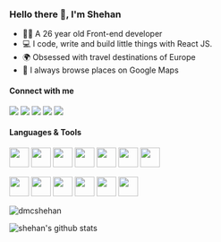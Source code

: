 
### Hello there 👋, I'm Shehan 

- 👨‍💻 A 26 year old Front-end developer 
- 💻 I code, write and build little things with React JS. 
- 🌍 Obsessed with travel destinations of Europe 
- 📍 I always browse places on Google Maps

#### Connect with me

[![](https://img.shields.io/badge/-@dmcshehan-%231DA1F2?style=flat-square&logo=twitter&logoColor=ffffff)](https://twitter.com/dmcshehan)
[![](https://img.shields.io/badge/-@dmcshehan-%23181717?style=flat-square&logo=github)](https://github.com/dmcshehan)
[![](https://img.shields.io/badge/-@dmcshehan-%23ef8236?style=flat-square&logo=stackoverflow&logoColor=ffffff)](https://stackoverflow.com/users/9710891/dmcshehan)
[![](https://img.shields.io/badge/-Shehan%20Disanayake-blue?style=flat-square&logo=Linkedin&logoColor=white&link=https://www.linkedin.com/in/dmcshehan/)](https://www.linkedin.com/in/dmcshehan/)
[![](https://img.shields.io/website?color=0ab9e6&style=flat-square&up_message=dmcshehan.com&url=https://www.dmcshehan.com)](https://www.dmcshehan.com/)


#### Languages & Tools
<p>
  <img
    src="https://img.icons8.com/color/48/000000/html-5--v1.png"
    width="35"
    height="35"
  />
  <img
    src="https://img.icons8.com/color/48/000000/css3.png"
    width="35"
    height="35"
  />
  <img
    src="https://img.icons8.com/color/48/000000/sass.png"
    width="35"
    height="35"
  />
  <img
    src="https://img.icons8.com/color/48/000000/javascript.png"
    width="35"
    height="35"
  />
  <img
    src="https://img.icons8.com/color/48/000000/react-native.png"
    width="35"
    height="35"
  />
  <img
    src="https://img.icons8.com/color/48/000000/redux.png"
    width="35"
    height="35"
  />
  <img
    src="https://img.icons8.com/color/48/000000/nodejs.png"
    width="35"
    height="35"
  />
</p>
<p>
  <img
    src="https://img.icons8.com/dusk/64/000000/webpack.png"
    width="35"
    height="35"
  />
  <img
    src="https://img.icons8.com/color/48/000000/git.png"
    width="35"
    height="35"
  />
  <img
    src="https://img.icons8.com/color/48/000000/firebase.png"
    width="35"
    height="35"
  />
  <img
    src="https://img.icons8.com/color/48/000000/material-ui.png"
    width="35"
    height="35"
  />
  <img
    src="https://img.icons8.com/color/48/000000/npm.png"
    width="35"
    height="35"
  />
  <img
    src="https://img.icons8.com/color/48/000000/wordpress.png"
    width="35"
    height="35"
  />
</p>

<p align="left">
  <img
    src="https://komarev.com/ghpvc/?username=dmcshehan&label=Visits"
    alt="dmcshehan"
  />
</p>

![shehan's github stats](https://github-readme-stats.vercel.app/api?username=dmcshehan&show_icons=true&theme=prussian)
